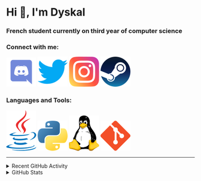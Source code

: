 # Hi 👋, I'm Dyskal

### French student currently on third year of computer science

### Connect with me:

[![Discord](./images/discord.svg "Dyskal#9636")](https://discordapp.com/users/200586202997325824)
[![Twitter](./images/twitter.svg "@dyskal")](https://twitter.com/dyskal)
[![Instagram](./images/insta.svg "@dyskal")](https://instagram.com/dyskal)
[![Steam](./images/steam.svg "dyskal")](https://steamcommunity.com/id/dyskal/)

### Languages and Tools:

[![Java](./images/java.svg)](https://www.oracle.com/java/)
[![Python](./images/python.svg)](https://www.python.org/)
![Linux](./images/linux.svg)
[![Git](./images/git.svg)](https://git-scm.com/)

---

<details>
<summary>Recent GitHub Activity</summary>

<!--START_SECTION:activity-->


1. 🎉 Merged PR [#82](https://github.com/Dyskal/TwitchPlayerOpener/pull/82) in [Dyskal/TwitchPlayerOpener](https://github.com/Dyskal/TwitchPlayerOpener)
2. 🎉 Merged PR [#19](https://github.com/Dyskal/AutoQuery/pull/19) in [Dyskal/AutoQuery](https://github.com/Dyskal/AutoQuery)
3. 💪 Opened PR [#87](https://github.com/kernoeb/PlanningSup/pull/87) in [kernoeb/PlanningSup](https://github.com/kernoeb/PlanningSup)
4. ❗️ Closed issue [#81](https://github.com/Dyskal/TwitchPlayerOpener/issues/81) in [Dyskal/TwitchPlayerOpener](https://github.com/Dyskal/TwitchPlayerOpener)
5. ❗️ Closed issue [#55](https://github.com/Dyskal/DiscordRP/issues/55) in [Dyskal/DiscordRP](https://github.com/Dyskal/DiscordRP)
5. 🎉 Merged PR [#16](https://github.com/Dyskal/DiscordRP/pull/16) in [Dyskal/DiscordRP](https://github.com/Dyskal/DiscordRP)
6. 🎉 Merged PR [#17](https://github.com/Dyskal/TwitchPlayerOpener/pull/17) in [Dyskal/TwitchPlayerOpener](https://github.com/Dyskal/TwitchPlayerOpener)

<!--END_SECTION:activity-->

</details>

<details>
<summary>GitHub Stats</summary>

![GitHub Stats](https://github-readme-stats.vercel.app/api/top-langs?username=dyskal&show_icons=true&locale=en&layout=compact&card_width=445&langs_count=10&hide_borders=true)
![GitHub Stats](https://github-readme-stats.vercel.app/api?username=dyskal&show_icons=true&locale=en&include_all_commits=true&hide_borders=true)
</details>

